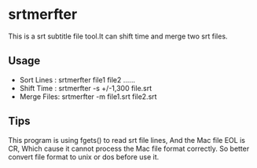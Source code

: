 # srtmerfter
This is a srt subtitle file tool.It can shift time and merge two srt files.

## Usage 
* Sort Lines : srtmerfter file1 file2 ......
* Shift Time : srtmerfter -s +/-1,300  file.srt
* Merge Files: srtmerfter -m file1.srt file2.srt

## Tips
This program is using fgets() to read srt file lines, And the Mac file EOL is CR, Which cause it cannot process the Mac file format correctly.
So better convert file format to unix or dos before use it.
